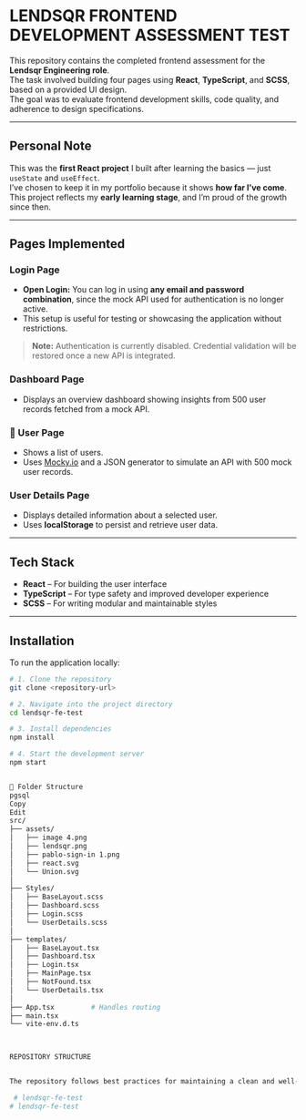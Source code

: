 # LENDSQR FRONTEND DEVELOPMENT ASSESSMENT TEST

This repository contains the completed frontend assessment for the **Lendsqr Engineering role**.  
The task involved building four pages using **React**, **TypeScript**, and **SCSS**, based on a provided UI design.  
The goal was to evaluate frontend development skills, code quality, and adherence to design specifications.

---

## Personal Note

This was the **first React project** I built after learning the basics — just `useState` and `useEffect`.  
I’ve chosen to keep it in my portfolio because it shows **how far I’ve come**. This project reflects my **early learning stage**, and I’m proud of the growth since then.

---

## Pages Implemented

### Login Page

- **Open Login:** You can log in using **any email and password combination**, since the mock API used for authentication is no longer active.
- This setup is useful for testing or showcasing the application without restrictions.

> **Note:** Authentication is currently disabled. Credential validation will be restored once a new API is integrated.

### Dashboard Page
- Displays an overview dashboard showing insights from 500 user records fetched from a mock API.

### 👥 User Page
- Shows a list of users.
- Uses [Mocky.io](https://mocky.io) and a JSON generator to simulate an API with 500 mock user records.

### User Details Page
- Displays detailed information about a selected user.
- Uses **localStorage** to persist and retrieve user data.

---

## Tech Stack

- **React** – For building the user interface  
- **TypeScript** – For type safety and improved developer experience  
- **SCSS** – For writing modular and maintainable styles

---

## Installation

To run the application locally:

```bash
# 1. Clone the repository
git clone <repository-url>

# 2. Navigate into the project directory
cd lendsqr-fe-test

# 3. Install dependencies
npm install

# 4. Start the development server
npm start


📁 Folder Structure
pgsql
Copy
Edit
src/
├── assets/
│   ├── image 4.png
│   ├── lendsqr.png
│   ├── pablo-sign-in 1.png
│   ├── react.svg
│   └── Union.svg
│
├── Styles/
│   ├── BaseLayout.scss
│   ├── Dashboard.scss
│   ├── Login.scss
│   └── UserDetails.scss
│
├── templates/
│   ├── BaseLayout.tsx
│   ├── Dashboard.tsx
│   ├── Login.tsx
│   ├── MainPage.tsx
│   ├── NotFound.tsx
│   └── UserDetails.tsx
│
├── App.tsx         # Handles routing
├── main.tsx
└── vite-env.d.ts

  

REPOSITORY STRUCTURE 


The repository follows best practices for maintaining a clean and well-documented codebase. The commit history and messages provide clear insights into the development process and the reasoning behind specific changes. This README file provides detailed instructions for setting up the project and running the application. 

 # lendsqr-fe-test
# lendsqr-fe-test
